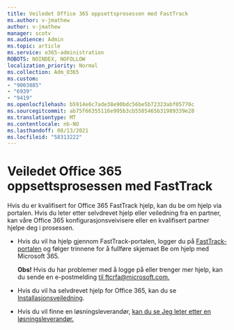 ```yaml
---
title: Veiledet Office 365 oppsettsprosessen med FastTrack
ms.author: v-jmathew
author: v-jmathew
manager: scotv
ms.audience: Admin
ms.topic: article
ms.service: o365-administration
ROBOTS: NOINDEX, NOFOLLOW
localization_priority: Normal
ms.collection: Adm_O365
ms.custom:
- "9003885"
- "6939"
- "9419"
ms.openlocfilehash: b5914e6c7ade38e90bdc56be5b72323abf05770c
ms.sourcegitcommit: ab75f66355116e995b3cb5505465b31989339e28
ms.translationtype: MT
ms.contentlocale: nb-NO
ms.lasthandoff: 08/13/2021
ms.locfileid: "58313222"
---
```

# <a name="guided-office-365-setup-process-with-fasttrack"></a>Veiledet Office 365 oppsettsprosessen med FastTrack

Hvis du er kvalifisert for Office 365 FastTrack hjelp, kan du be om hjelp via portalen. Hvis du leter etter selvdrevet hjelp eller veiledning fra en partner, kan våre Office 365 konfigurasjonsveivisere eller en kvalifisert partner hjelpe deg i prosessen.

- Hvis du vil ha hjelp gjennom FastTrack-portalen, logger du på [FastTrack-portalen](https://go.microsoft.com/fwlink/?linkid=2125443) og følger trinnene for å fullføre skjemaet Be om hjelp med Microsoft 365.

    **Obs!** Hvis du har problemer med å logge på eller trenger mer hjelp, kan du sende en e-postmelding [til ftcrfa@microsoft.com.](mailto:ftcrfa@microsoft.com)

- Hvis du vil ha selvdrevet hjelp for Office 365, kan du se [Installasjonsveiledning](https://go.microsoft.com/fwlink/?linkid=2125827).
- Hvis du vil finne en løsningsleverandør, [kan du se Jeg leter etter en løsningsleverandør.](https://go.microsoft.com/fwlink/?linkid=2125918)